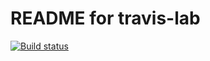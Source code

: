# README for travis-lab

[![Build status](https://travis-ci.org/pratagar/travis-lab.svg?master)](https://travis-ci.org/pratagar)


